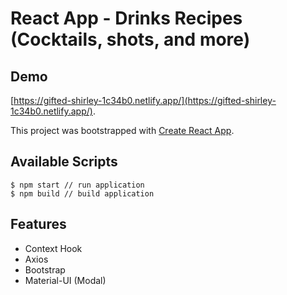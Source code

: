 # React App - Drinks Recipes (Cocktails, shots, and more)

## Demo

[https://gifted-shirley-1c34b0.netlify.app/](https://gifted-shirley-1c34b0.netlify.app/).

This project was bootstrapped with [Create React App](https://github.com/facebook/create-react-app).

## Available Scripts

```
$ npm start // run application
$ npm build // build application
```

## Features

* Context Hook
* Axios
* Bootstrap
* Material-UI (Modal)

